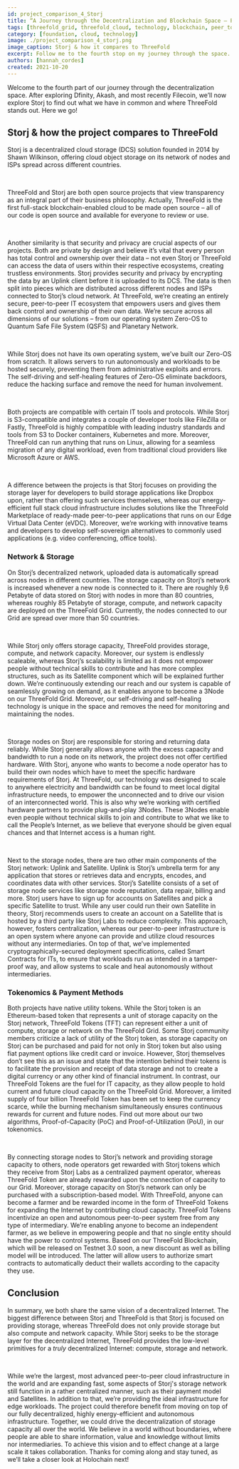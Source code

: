 ```yaml
---
id: project_comparison_4_Storj
title: “A Journey through the Decentralization and Blockchain Space – Part Four: Storj”
tags: [threefold_grid, threefold_cloud, technology, blockchain, peer_to_peer]
category: [foundation, cloud, technology]
image: ./project_comparison_4_storj.png
image_caption: Storj & how it compares to ThreeFold
excerpt: Follow me to the fourth stop on my journey through the space. This time, we’re looking into Storj!
authors: [hannah_cordes]
created: 2021-10-20
---
```


Welcome to the fourth part of our journey through the decentralization space. After exploring Dfinity, Akash, and most recently Filecoin, we’ll now explore Storj to find out what we have in common and where ThreeFold stands out. Here we go!

## Storj & how the project compares to ThreeFold

Storj is a decentralized cloud storage (DCS) solution founded in 2014 by Shawn Wilkinson, offering cloud object storage on its network of nodes and ISPs spread across different countries.

<br/>

ThreeFold and Storj are both open source projects that view transparency as an integral part of their business philosophy. Actually, ThreeFold is the first full-stack blockchain-enabled cloud to be made open source – all of our code is open source and available for everyone to review or use. 

<br/>

Another similarity is that security and privacy are crucial aspects of our projects. Both are private by design and believe it’s vital that every person has total control and ownership over their data – not even Storj or ThreeFold can access the data of users within their respective ecosystems, creating trustless environments. Storj provides security and privacy by encrypting the data by an Uplink client before it is uploaded to its DCS. The data is then split into pieces which are distributed across different nodes and ISPs connected to Storj’s cloud network. At ThreeFold, we’re creating an entirely secure, peer-to-peer IT ecosystem that empowers users and gives them back control and ownership of their own data. We’re secure across all dimensions of our solutions – from our operating system Zero-OS to Quantum Safe File System (QSFS) and Planetary Network. 

<br/>

While Storj does not have its own operating system, we’ve built our Zero-OS from scratch. It allows servers to run autonomously and workloads to be hosted securely, preventing them from administrative exploits and errors. The self-driving and self-healing features of Zero-OS eliminate backdoors, reduce the hacking surface and remove the need for human involvement.

<br/>

Both projects are compatible with certain IT tools and protocols. While Storj is  S3-compatible and integrates a couple of developer tools like FileZilla or Fastly, ThreeFold is highly compatible with leading industry standards and tools from S3 to Docker containers, Kubernetes and more. Moreover, ThreeFold can run anything that runs on Linux, allowing for a seamless migration of any digital workload, even from traditional cloud providers like Microsoft Azure or AWS. 

<br/>

A difference between the projects is that Storj focuses on providing the storage layer for developers to build storage applications like Dropbox upon, rather than offering such services themselves, whereas our energy-efficient full stack cloud infrastructure includes solutions like the ThreeFold Marketplace of ready-made peer-to-peer applications that runs on our Edge Virtual Data Center (eVDC). Moreover, we’re working with innovative teams and developers to develop self-sovereign alternatives to commonly used applications (e.g. video conferencing, office tools).

### Network & Storage

On Storj’s decentralized network, uploaded data is automatically spread across nodes in different countries. The storage capacity on Storj’s network is increased whenever a new node is connected to it. There are roughly 9,6 Petabyte of data stored on Storj with nodes in more than 80 countries, whereas roughly 85 Petabyte of storage, compute, and network capacity are deployed on the ThreeFold Grid. Currently, the nodes connected to our Grid are spread over more than 50 countries.

<br/>

While Storj only offers storage capacity, ThreeFold provides storage, compute, and network capacity. Moreover, our system is endlessly scaleable, whereas Storj’s scalability is limited as it does not empower people without technical skills to contribute and has more complex structures, such as its Satellite component which will be explained further down. We’re continuously extending our reach and our system is capable of seamlessly growing on demand, as it enables anyone to become a 3Node on our ThreeFold Grid. Moreover, our self-driving and self-healing technology is unique in the space and removes the need for monitoring and maintaining the nodes.

<br/>

Storage nodes on Storj are responsible for storing and returning data reliably. While Storj generally allows anyone with the excess capacity and bandwidth to run a node on its network, the project does not offer certified hardware. With Storj, anyone who wants to become a node operator has to build their own nodes which have to meet the specific hardware requirements of Storj. At ThreeFold, our technology was designed to scale to anywhere electricity and bandwidth can be found to meet local digital infrastructure needs, to empower the unconnected and to drive our vision of an interconnected world. This is also why we’re working with certified hardware partners to provide plug-and-play 3Nodes. These 3Nodes enable even people without technical skills to join and contribute to what we like to call the People’s Internet, as we believe that everyone should be given equal chances and that Internet access is a human right.

<br/>

Next to the storage nodes, there are two other main components of the Storj network: Uplink and Satellite. Uplink is Storj’s umbrella term for any application that stores or retrieves data and encrypts, encodes, and coordinates data with other services. Storj’s Satellite consists of a set of storage node services like storage node reputation, data repair, billing and more. Storj users have to sign up for accounts on Satellites and pick a specific Satellite to trust. While any user could run their own Satellite in theory, Storj recommends users to create an account on a Satellite that is hosted by a third party like Storj Labs to reduce complexity. This approach, however, fosters centralization, whereas our peer-to-peer infrastructure is an open system where anyone can provide and utilize cloud resources without any intermediaries. On top of that, we’ve implemented cryptographically-secured deployment specifications, called Smart Contracts for ITs, to ensure that workloads run as intended in a tamper-proof way, and allow systems to scale and heal autonomously without intermediaries.

### Tokenomics & Payment Methods

Both projects have native utility tokens. While the Storj token is an Ethereum-based token that represents a unit of storage capacity on the Storj network, ThreeFold Tokens (TFT) can represent either a unit of compute, storage or network on the ThreeFold Grid. Some Storj community members criticize a lack of utility of the Storj token, as storage capacity on Storj can be purchased and paid for not only in Storj token but also using fiat payment options like credit card or invoice. However, Storj themselves don’t see this as an issue and state that the intention behind their tokens is to facilitate the provision and receipt of data storage and not to create a digital currency or any other kind of financial instrument. In contrast, our ThreeFold Tokens are the fuel for IT capacity, as they allow people to hold current and future cloud capacity on the ThreeFold Grid. Moreover, a limited supply of four billion ThreeFold Token has been set to keep the currency scarce, while the burning mechanism simultaneously ensures continuous rewards for current and future nodes. Find out more about our two algorithms, Proof-of-Capacity (PoC) and Proof-of-Utilization (PoU), in our tokenomics.

<br/>

By connecting storage nodes to Storj’s network and providing storage capacity to others, node operators get rewarded with Storj tokens which they receive from Storj Labs as a centralized payment operator, whereas ThreeFold Token are already rewarded upon the connection of capacity to our Grid. Moreover, storage capacity on Storj’s network can only be purchased with a subscription-based model. With ThreeFold, anyone can become a farmer and be rewarded income in the form of ThreeFold Tokens for expanding the Internet by contributing cloud capacity. ThreeFold Tokens incentivize an open and autonomous peer-to-peer system free from any type of intermediary. We’re enabling anyone to become an independent farmer, as we believe in empowering people and that no single entity should have the power to control systems. Based on our ThreeFold Blockchain, which will be released on Testnet 3.0 soon, a new discount as well as billing model will be introduced. The latter will allow users to authorize smart contracts to automatically deduct their wallets according to the capacity they use.

## Conclusion

In summary, we both share the same vision of a decentralized Internet. The biggest difference between Storj and ThreeFold is that Storj is focused on providing storage, whereas ThreeFold does not only provide storage but also compute and network capacity. While Storj seeks to be the storage layer for the decentralized Internet, ThreeFold provides the low-level primitives for a *truly* decentralized Internet: compute, storage and network. 

<br/>

While we’re the largest, most advanced peer-to-peer cloud infrastructure in the world and are expanding fast, some aspects of Storj's storage network still function in a rather centralized manner, such as their payment model and Satellites. In addition to that, we’re providing the ideal infrastructure for edge workloads. The project could therefore benefit from moving on top of our fully decentralized, highly energy-efficient and autonomous infrastructure. Together, we could drive the decentralization of storage capacity all over the world. We believe in a world without boundaries, where people are able to share information, value and knowledge without limits nor intermediaries. To achieve this vision and to effect change at a large scale it takes collaboration. Thanks for coming along and stay tuned, as we’ll take a closer look at Holochain next!
